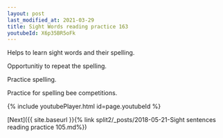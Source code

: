 ```yaml
---
layout: post
last_modified_at: 2021-03-29
title: Sight Words reading practice 163
youtubeId: X6p35BR5oFk
---
```

 
 
Helps to learn sight words and their spelling.

Opportunitiy to repeat the spelling. 

Practice spelling. 
 
Practice for spelling bee competitions. 
 
{% include youtubePlayer.html id=page.youtubeId %}
 
 

[Next]({{ site.baseurl }}{% link  split2/_posts/2018-05-21-Sight sentences reading practice 105.md%})
 
